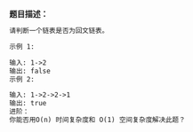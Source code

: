 **题目描述：**

```txt
请判断一个链表是否为回文链表。

示例 1:

输入: 1->2
输出: false
示例 2:

输入: 1->2->2->1
输出: true
进阶：
你能否用O(n) 时间复杂度和 O(1) 空间复杂度解决此题？

```
